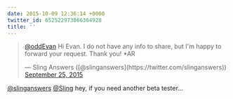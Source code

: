 ```yaml
---
date: 2015-10-09 12:36:14 +0000
twitter_id: 652522973866364928
title: ''
---
```


<blockquote class="twitter-tweet"><p lang="en" dir="ltr"><a href="https://twitter.com/oddEvan?ref_src=twsrc%5Etfw">@oddEvan</a> Hi Evan. I do not have any info to share, but I&#39;m happy to forward your request. Thank you! *AR</p>&mdash; Sling Answers ([@slinganswers](https://twitter.com/slinganswers)) <a href="https://twitter.com/slinganswers/status/647201088144146432?ref_src=twsrc%5Etfw">September 25, 2015</a></blockquote>
<script async src="https://platform.twitter.com/widgets.js" charset="utf-8"></script>

[@slinganswers](https://twitter.com/slinganswers) [@Sling](https://twitter.com/Sling) hey, if you need another beta tester…
